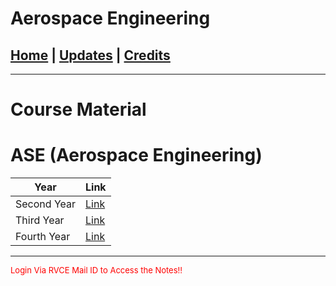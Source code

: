 # Aerospace Engineering

## [Home](../main/index.md) | [Updates](../main/updates.md) | [Credits](../main/credits.md)

---

# Course Material

# ASE (Aerospace Engineering)

| Year            | Link                                                                                              |
| --------------------------- | ------------------------------------------------------------------------------------------------- |
| Second Year                 | [Link](https://drive.google.com/drive/folders/1eFHv_2vwV21pHNTTlPULqfN9HicCiEM2?usp=share_link)   |
| Third Year                  | [Link](https://drive.google.com/drive/folders/1Z9gPf5aucP5B3Y-MKZG9qwnva-OnRrTA?usp=share_link)   |
| Fourth Year                 | [Link](https://drive.google.com/drive/folders/1NwYWWSS98wXcrXBIviB7_O5V0NjTmNof?usp=share_link)   |

___

<p style="color:red; font-size:small;">
   Login Via RVCE Mail ID to Access the Notes!!
</p>
